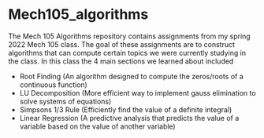 # Mech105_algorithms
The Mech 105 Algorithms repository contains assignments from my spring 2022 Mech 105 class. The goal of these assignments are to construct algorithms that can compute certain topics we were currently studying in the class. In this class the 4 main sections we learned about included 
* Root Finding (An algorithm designed to compute the zeros/roots of a continuous function)
* LU Decomposition (More efficient way to implement gauss elimination to solve systems of equations)
* Simpsons 1/3 Rule (Efficiently find the value of a definite integral)
* Linear Regression (A predictive analysis that predicts the value of a variable based on the value of another variable)
